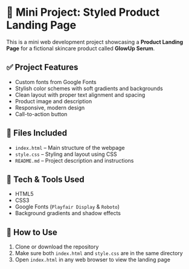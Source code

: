 # 🌟 Mini Project: Styled Product Landing Page

This is a mini web development project showcasing a **Product Landing Page** for a fictional skincare product called **GlowUp Serum**.

## ✅ Project Features

- Custom fonts from Google Fonts
- Stylish color schemes with soft gradients and backgrounds
- Clean layout with proper text alignment and spacing
- Product image and description
- Responsive, modern design
- Call-to-action button

## 📁 Files Included

- `index.html` – Main structure of the webpage
- `style.css` – Styling and layout using CSS
- `README.md` – Project description and instructions

## 🎨 Tech & Tools Used

- HTML5
- CSS3
- Google Fonts (`Playfair Display` & `Roboto`)
- Background gradients and shadow effects

## 🚀 How to Use

1. Clone or download the repository
2. Make sure both `index.html` and `style.css` are in the same directory
3. Open `index.html` in any web browser to view the landing page




